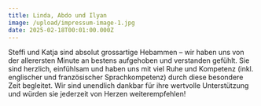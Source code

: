```yaml
---
title: Linda, Abdo und Ilyan
image: /upload/impressum-image-1.jpg
date: 2025-02-18T00:01:00.000Z
---
```

Steffi und Katja sind absolut grossartige Hebammen – wir haben uns von der allerersten Minute an bestens aufgehoben und verstanden gefühlt. Sie sind herzlich, einfühlsam und haben uns mit viel Ruhe und Kompetenz (inkl. englischer und französischer Sprachkompetenz) durch diese besondere Zeit begleitet. Wir sind unendlich dankbar für ihre wertvolle Unterstützung und würden sie jederzeit von Herzen weiterempfehlen!
